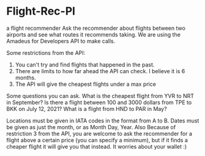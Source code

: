 # Flight-Rec-Pl
a flight recommender
Ask the recommender about flights between two airports and see what routes it recommends taking.
We are using the Amadeus for Developers API to make calls.

Some restrictions from the API:
1. You can't try and find flights that happened in the past.
2. There are limits to how far ahead the API can check. I believe it is 6 months.
3. The API will give the cheapest flights under a max price

Some questions you can ask.
What is the cheapest flight from YVR to NRT in September?
Is there a flight between 100 and 3000 dollars from TPE to BKK on July 12, 2021?
What is a flight from HND to PAR in May?

Locations must be given in IATA codes in the format from A to B.
Dates must be given as just the month, or as Month Day, Year.
Also Because of restriction 3 from the API, you are welcome to ask the recommender for a flight above a certain price (you can specify a minimum), but if it finds a cheaper flight it will give you that instead. It worries about your wallet :) 


